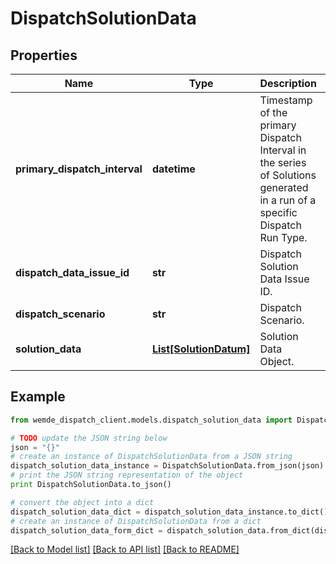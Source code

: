 # DispatchSolutionData


## Properties

Name | Type | Description | Notes
------------ | ------------- | ------------- | -------------
**primary_dispatch_interval** | **datetime** | Timestamp of the primary Dispatch Interval in the series of Solutions generated in a run of a specific Dispatch Run Type. | [optional] 
**dispatch_data_issue_id** | **str** | Dispatch Solution Data Issue ID. | [optional] 
**dispatch_scenario** | **str** | Dispatch Scenario. | [optional] 
**solution_data** | [**List[SolutionDatum]**](SolutionDatum.md) | Solution Data Object. | [optional] 

## Example

```python
from wemde_dispatch_client.models.dispatch_solution_data import DispatchSolutionData

# TODO update the JSON string below
json = "{}"
# create an instance of DispatchSolutionData from a JSON string
dispatch_solution_data_instance = DispatchSolutionData.from_json(json)
# print the JSON string representation of the object
print DispatchSolutionData.to_json()

# convert the object into a dict
dispatch_solution_data_dict = dispatch_solution_data_instance.to_dict()
# create an instance of DispatchSolutionData from a dict
dispatch_solution_data_form_dict = dispatch_solution_data.from_dict(dispatch_solution_data_dict)
```
[[Back to Model list]](../README.md#documentation-for-models) [[Back to API list]](../README.md#documentation-for-api-endpoints) [[Back to README]](../README.md)


